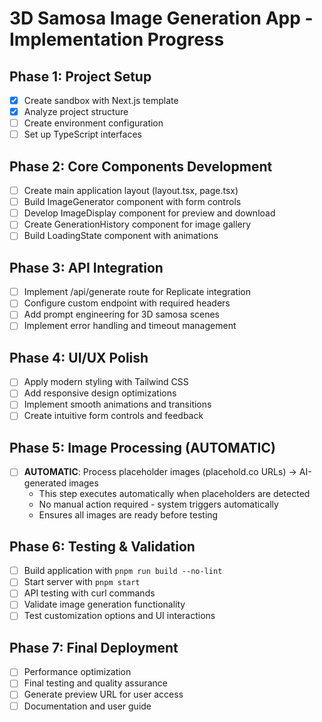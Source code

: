 # 3D Samosa Image Generation App - Implementation Progress

## Phase 1: Project Setup
- [x] Create sandbox with Next.js template
- [x] Analyze project structure
- [ ] Create environment configuration
- [ ] Set up TypeScript interfaces

## Phase 2: Core Components Development
- [ ] Create main application layout (layout.tsx, page.tsx)
- [ ] Build ImageGenerator component with form controls
- [ ] Develop ImageDisplay component for preview and download
- [ ] Create GenerationHistory component for image gallery
- [ ] Build LoadingState component with animations

## Phase 3: API Integration
- [ ] Implement /api/generate route for Replicate integration
- [ ] Configure custom endpoint with required headers
- [ ] Add prompt engineering for 3D samosa scenes
- [ ] Implement error handling and timeout management

## Phase 4: UI/UX Polish
- [ ] Apply modern styling with Tailwind CSS
- [ ] Add responsive design optimizations
- [ ] Implement smooth animations and transitions
- [ ] Create intuitive form controls and feedback

## Phase 5: Image Processing (AUTOMATIC)
- [ ] **AUTOMATIC**: Process placeholder images (placehold.co URLs) → AI-generated images
  - This step executes automatically when placeholders are detected
  - No manual action required - system triggers automatically
  - Ensures all images are ready before testing

## Phase 6: Testing & Validation
- [ ] Build application with `pnpm run build --no-lint`
- [ ] Start server with `pnpm start`
- [ ] API testing with curl commands
- [ ] Validate image generation functionality
- [ ] Test customization options and UI interactions

## Phase 7: Final Deployment
- [ ] Performance optimization
- [ ] Final testing and quality assurance
- [ ] Generate preview URL for user access
- [ ] Documentation and user guide